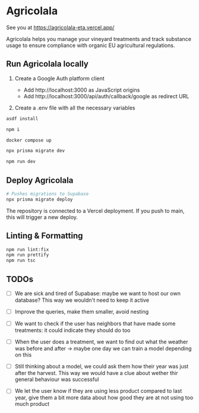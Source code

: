# Agricolala

See you at https://agricolala-eta.vercel.app/

Agricolala helps you manage your vineyard treatments and track substance usage to ensure compliance with organic EU agricultural regulations.

## Run Agricolala locally

1. Create a Google Auth platform client
    - Add http://localhost:3000 as JavaScript origins
    - Add http://localhost:3000/api/auth/callback/google as redirect URL

2. Create a .env file with all the necessary variables

```bash
asdf install

npm i

docker compose up

npx prisma migrate dev

npm run dev
```

## Deploy Agricolala

```bash
# Pushes migrations to Supabase
npx prisma migrate deploy
```

The repository is connected to a Vercel deployment. If you push to main, this will trigger a new deploy.

## Linting & Formatting

```bash
npm run lint:fix
npm run prettify
npm run tsc
```

## TODOs
- [ ] We are sick and tired of Supabase: maybe we want to host our own database? This way we wouldn't need to keep it active
- [ ] Improve the queries, make them smaller, avoid nesting
- [ ] We want to check if the user has neighbors that have made some treatments: it could indicate they should do too
- [ ] When the user does a treatment, we want to find out what the weather was before and after -> maybe one day we can train a model depending on this
- [ ] Still thinking about a model, we could ask them how their year was just after the harvest. This way we would have a clue about wether thir general behaviour was successful
- [ ] We let the user know if they are using less product compared to last year, give them a bit more data about how good they are at not using too much product

